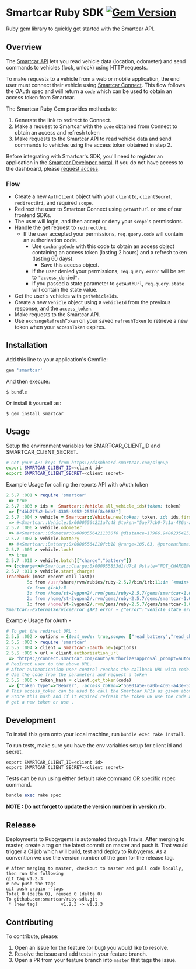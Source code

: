 
# Smartcar Ruby SDK [![Gem Version][gem-url]][gem-image]

Ruby gem library to quickly get started with the Smartcar API.

## Overview

The [Smartcar API](https://smartcar.com/docs) lets you read vehicle data
(location, odometer) and send commands to vehicles (lock, unlock) using HTTP requests.

To make requests to a vehicle from a web or mobile application, the end user
must connect their vehicle using
[Smartcar Connect](https://smartcar.com/docs/api#smartcar-connect).
This flow follows the OAuth spec and will return a `code` which can be used to
obtain an access token from Smartcar.

The Smartcar Ruby Gem provides methods to:

1. Generate the link to redirect to Connect.
2. Make a request to Smartcar with the `code` obtained from Connect to obtain an
   access and refresh token
3. Make requests to the Smartcar API to read vehicle data and send commands to
   vehicles using the access token obtained in step 2.

Before integrating with Smartcar's SDK, you'll need to register an application
in the [Smartcar Developer portal](https://developer.smartcar.com). If you do
not have access to the dashboard, please
[request access](https://smartcar.com/subscribe).

### Flow

- Create a new `AuthClient` object with your `clientId`, `clientSecret`,
  `redirectUri`, and required `scope`.
- Redirect the user to Smartcar Connect using `getAuthUrl` or one
  of our frontend SDKs.
- The user will login, and then accept or deny your `scope`'s permissions.
- Handle the get request to `redirectUri`.
  - If the user accepted your permissions, `req.query.code` will contain an
    authorization code.
    - Use `exchangeCode` with this code to obtain an access object
      containing an access token (lasting 2 hours) and a refresh token
      (lasting 60 days).
      - Save this access object.
    - If the user denied your permissions, `req.query.error` will be set
      to `"access_denied"`.
    - If you passed a state parameter to `getAuthUrl`, `req.query.state` will
      contain the state value.
- Get the user's vehicles with `getVehicleIds`.
- Create a new `Vehicle` object using a `vehicleId` from the previous response,
  and the `access_token`.
- Make requests to the Smartcar API.
- Use `exchangeRefreshToken` on your saved `refreshToken` to retrieve a new token
  when your `accessToken` expires.

## Installation

Add this line to your application's Gemfile:

```ruby
gem 'smartcar'
```

And then execute:

    $ bundle

Or install it yourself as:

    $ gem install smartcar

## Usage

Setup the environment variables for SMARTCAR_CLIENT_ID and SMARTCAR_CLIENT_SECRET.
```bash
# Get your API keys from https://dashboard.smartcar.com/signup
export SMARTCAR_CLIENT_ID=<client id>
export SMARTCAR_CLIENT_SECRET=<client secret>
```

Example Usage for calling the reports API with oAuth token
```ruby
2.5.7 :001 > require 'smartcar'
 => true
2.5.7 :003 > ids =  Smartcar::Vehicle.all_vehicle_ids(token: token)
 => ["4bb777b2-bde7-4305-8952-25956f8c0868"]
2.5.7 :004 > vehicle = Smartcar::Vehicle.new(token: token, id: ids.first)
 => #<Smartcar::Vehicle:0x00005564211a7c48 @token="5ae77cb0-7c1a-486a-ac20-00c76d2fd1aa", @id="4bb777b2-bde7-4305-8952-25956f8c0868", @unit_system="imperial">
2.5.7 :006 > vehicle.odometer
 => #<Smartcar::Odometer:0x00005564211330f0 @distance=17966.94802354251, @meta={"date"=>"Fri, 12 Jun 2020 06:04:32 GMT", "content-type"=>"application/json; charset=utf-8", "content-length"=>"30", "connection"=>"keep-alive", "access-control-allow-origin"=>"*", "sc-data-age"=>"2020-06-12T06:04:28.843Z", "sc-unit-system"=>"imperial", "sc-request-id"=>"3c447e9e-4cf7-43cb-b688-fba8db3d3582"}>
2.5.7 :007 > vehicle.battery
 => #<Smartcar::Battery:0x00005564210fcb18 @range=105.63, @percentRemaining=0.98, @meta={"date"=>"Fri, 12 Jun 2020 06:04:44 GMT", "content-type"=>"application/json; charset=utf-8", "content-length"=>"40", "connection"=>"keep-alive", "access-control-allow-origin"=>"*", "sc-data-age"=>"2020-06-12T06:04:28.843Z", "sc-unit-system"=>"imperial", "sc-request-id"=>"455ed4b0-b768-4961-86d7-436ad71cf0fa"}>
2.5.7 :009 > vehicle.lock!
 => true
2.5.7 :010 > vehicle.batch(["charge","battery"])
=> {:charge=>#<Smartcar::Charge:0x000055853d1fd7c8 @state="NOT_CHARGING", @isPluggedIn=false, @meta={"sc-data-age"=>"2020-06-12T06:18:50.581Z"}>, :battery=>#<Smartcar::Battery:0x000055853d1fd638 @range=105.63, @percentRemaining=0.98, @meta={"sc-data-age"=>"2020-06-12T06:18:50.581Z", "sc-unit-system"=>"imperial"}>}
2.5.7 :011 > vehicle.start_charge!
Traceback (most recent call last):
        5: from /usr/share/rvm/rubies/ruby-2.5.7/bin/irb:11:in `<main>'
        4: from (irb):5
        3: from /home/st-2vgpnn2/.rvm/gems/ruby-2.5.7/gems/smartcar-1.0.0/lib/smartcar/vehicle.rb:118:in `start_charge!'
        2: from /home/st-2vgpnn2/.rvm/gems/ruby-2.5.7/gems/smartcar-1.0.0/lib/smartcar/vehicle.rb:290:in `start_or_stop_charge!'
        1: from /home/st-2vgpnn2/.rvm/gems/ruby-2.5.7/gems/smartcar-1.0.0/lib/smartcar/base.rb:39:in `block (2 levels) in <class:Base>'
Smartcar::ExternalServiceError (API error - {"error":"vehicle_state_error","message":"Charging plug is not connected to the vehicle.","code":"VS_004"})

```

Example Usage for oAuth -
```ruby
# To get the redirect URL :
2.5.5 :002 > options = {test_mode: true,scope: ["read_battery","read_charge","read_fuel","read_location","control_security","read_odometer","read_tires","read_vin","read_vehicle_info"],flags: ["country:DE"]}
2.5.5 :003 > require 'smartcar'
2.5.5 :004 > client = Smartcar::Oauth.new(options)
2.5.5 :005 > url = client.authorization_url
 => "https://connect.smartcar.com/oauth/authorize?approval_prompt=auto&client_id=<client id>&mode=test&redirect_uri=http%3A%2F%2Flocalhost%3A8000%2Fcallback&response_type=code&scope=read_battery+read_charge+read_fuel+read_location+control_security+read_odometer+read_tires+read_vin+read_vehicle_info&flags=country%3ADE"
# Redirect user to the above URL.
# After authentication user control reaches the callback URL with code.
# Use the code from the parameters and request a token
2.5.5 :006 > token_hash = client.get_token(code)
 => {"token_type"=>"Bearer", :access_token=>"56801a5e-6a0b-4d05-a43e-52a4d5e6648f", :refresh_token=>"4f46e7e4-28c5-47b3-ba8d-7dcef73d05dd", :expires_at=>1577875279}
# This access_token can be used to call the Smartcar APIs as given above.
# Store this hash and if it expired refresh the token OR use the code again to
# get a new token or use .
```

## Development

To install this gem onto your local machine, run `bundle exec rake install`.

To run tests, make sure you have the env variables setup for client id and secret.
```shell
export SMARTCAR_CLIENT_ID=<client id>
export SMARTCAR_CLIENT_SECRET=<client secret>
```

Tests can be run using either default rake command OR specific rspec command.
```ruby
bundle exec rake spec
```

**NOTE : Do not forget to update the version number in version.rb.**

## Release

Deployments to Rubgygems is automated through Travis. After merging to master, create a tag on the latest commit on master and push it. That would trigger a CI job which will build, test and deploy to Rubygems. As a convention we use the version number of the gem for the release tag.

```
# After merging to master, checkout to master and pull code locally, then run the following
git tag v1.2.3
# now push the tags
git push origin --tags
Total 0 (delta 0), reused 0 (delta 0)
To github.com:smartcar/ruby-sdk.git
 * [new tag]         v1.2.3 -> v1.2.3
```


## Contributing

To contribute, please:

1. Open an issue for the feature (or bug) you would like to resolve.
2. Resolve the issue and add tests in your feature branch.
3. Open a PR from your feature branch into `master` that tags the issue.

[gem-image]: https://badge.fury.io/rb/smartcar
[gem-url]: https://badge.fury.io/rb/smartcar.svg
